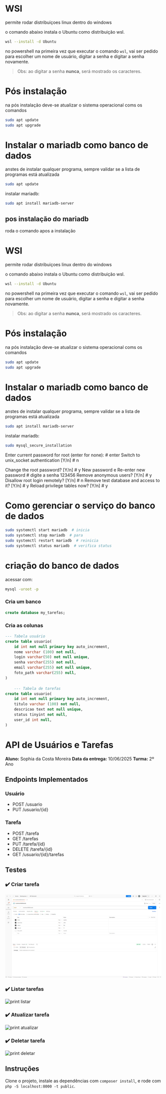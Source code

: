 # WSl
permite rodar distribuiçoes linux dentro do windows

o comando abaixo instala o Ubuntu como distribuição wsl.
```bash
wsl --install -d Ubuntu
```

no powershell na primeira vez que executar o comando  `wsl`, vai ser pedido para escolher um nome de usuário, digitar a senha e digitar a senha novamente.

> Obs: ao digitar a senha **nunca**, será mostrado os caracteres.

# Pós instalação
na pós instalação deve-se atualizar o sistema operacional coms os comandos

```bash
sudo apt update
sudo apt upgrade
```

# Instalar o mariadb como banco de dados 

anstes de instalar qualquer programa, sempre validar se a lista de programas está atualizada

```bash
sudo apt update
```

instalar mariadb:

```bash
sudo apt install mariadb-server
```

## pos instalação do mariadb
roda o comando apos a instalação 
# WSl
permite rodar distribuiçoes linux dentro do windows

o comando abaixo instala o Ubuntu como distribuição wsl.
```bash
wsl --install -d Ubuntu
```

no powershell na primeira vez que executar o comando  `wsl`, vai ser pedido para escolher um nome de usuário, digitar a senha e digitar a senha novamente.

> Obs: ao digitar a senha **nunca**, será mostrado os caracteres.

# Pós instalação
na pós instalação deve-se atualizar o sistema operacional coms os comandos

```bash
sudo apt update
sudo apt upgrade
```

# Instalar o mariadb como banco de dados 

anstes de instalar qualquer programa, sempre validar se a lista de programas está atualizada

```bash
sudo apt install mariadb-server
```

instalar mariadb:

```bash
sudo mysql_secure_installation
```

Enter current password for root (enter for none):    # enter
Switch to unix_socket authentication [Y/n]           # n

Change the root password? [Y/n]                      # y
New password e Re-enter new password                 # digite a senha 123456
Remove anonymous users? [Y/n]                        # y
Disallow root login remotely? [Y/n]                  # n
Remove test database and access to it? [Y/n]         # y
Reload privilege tables now? [Y/n]                   # y

# Como gerenciar o serviço do banco de dados
```bash
sudo systemctl start mariadb  # inicia
sudo systemctl stop mariadb  # para
sudo systemctl restart mariadb  # reinicia
sudo systemctl status mariadb  # verifica status
```

# criação do banco de dados
acessar com:

```bash
mysql -uroot -p
```

### Cria um banco
```sql
create database my_tarefas;
```
### Cria as colunas
```sql
--- Tabela usuário
create table usuario(
    id int not null primary key auto_increment,
    nome varchar (100) not null,
    login varchar(50) not null unique,
    senha varchar(255) not null,
    email varchar(255) not null unique,
    foto_path varchar(255) null,
)

    --- Tabela de tarefas
create table usuario(
    id int not null primary key auto_increment,
    titulo varchar (100) not null,
    descricao text not null unique,
    status tinyint not null,
    user_id int null,
)
```

# API de Usuários e Tarefas

**Aluno:** Sophia da Costa Moreira 
**Data da entrega:** 10/06/2025
**Turma:** 2º Ano

## Endpoints Implementados

### Usuário
- POST /usuario
- PUT /usuario/{id}

### Tarefa
- POST /tarefa
- GET /tarefas
- PUT /tarefa/{id}
- DELETE /tarefa/{id}
- GET /usuario/{id}/tarefas

## Testes

### ✔️ Criar tarefa
![print criar](src/images/Captura%20de%20tela%202025-06-11%20160957.png)

### ✔️ Listar tarefas
![print listar](prints/listar_tarefas.png)

### ✔️ Atualizar tarefa
![print atualizar](prints/atualizar_tarefa.png)

### ✔️ Deletar tarefa
![print deletar](prints/deletar_tarefa.png)

## Instruções

Clone o projeto, instale as dependências com `composer install`, e rode com `php -S localhost:8000 -t public`.


